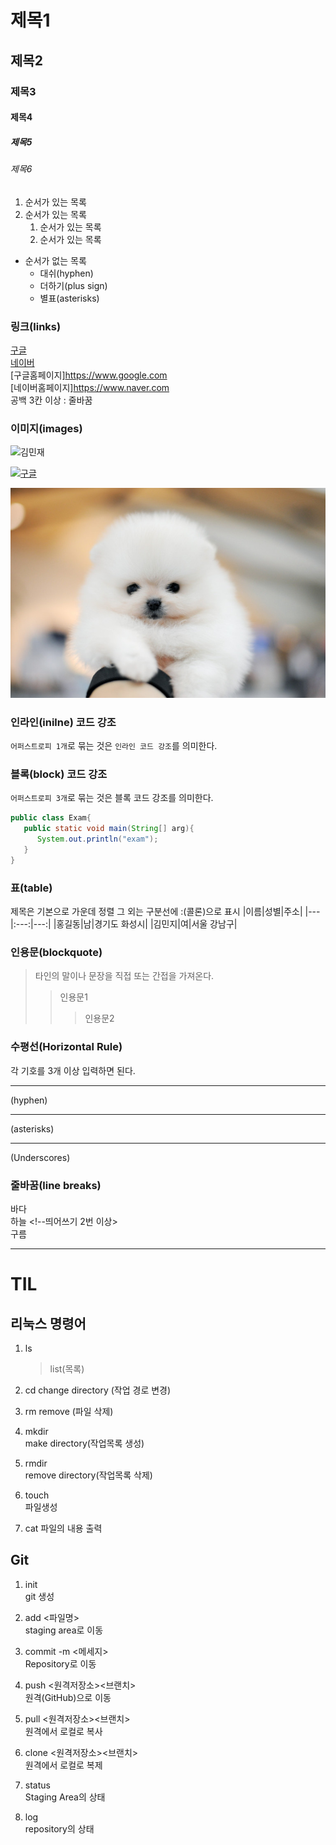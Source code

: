 # 제목1

## 제목2

### 제목3

#### 제목4

##### 제목5

###### 제목6

1. 순서가 있는 목록
2. 순서가 있는 목록
   1. 순서가 있는 목록
   2. 순서가 있는 목록

- 순서가 없는 목록
  - 대쉬(hyphen)
  * 더하기(plus sign)
  - 별표(asterisks)

### 링크(links)

[구글](https://www.google.com)  
[네이버](https://www.naver.com)  
[구글홈페이지]<https://www.google.com>  
[네이버홈페이지]<https://www.naver.com>  
공백 3칸 이상 : 줄바꿈

### 이미지(images)

![김민재](https://search.pstatic.net/common?type=b&size=216&expire=1&refresh=true&quality=100&direct=true&src=http%3A%2F%2Fsstatic.naver.net%2Fpeople%2F1%2F202206281819545621.png)

[![구글](https://www.google.co.kr/images/branding/googlelogo/1x/googlelogo_color_272x92dp.png)](https://www.google.com)

![강아지](./asset/dog.jpg)

### 인라인(inilne) 코드 강조
`어퍼스트로피 1개`로 묶는 것은 `인라인 코드 강조`를 의미한다.

### 블록(block) 코드 강조
`어퍼스트로피 3개`로 묶는 것은 블록 코드 강조를 의미한다.
```java
public class Exam{
   public static void main(String[] arg){
      System.out.println("exam");
   }
}
```

### 표(table)
제목은 기본으로 가운데 정렬
그 외는 구분선에 :(콜론)으로 표시
|이름|성별|주소|
|---|:---:|---:|
|홍길동|남|경기도 화성시|
|김민지|여|서울 강남구|

### 인용문(blockquote)
> 타인의 말이나 문장을 직접 또는 간접을 가져온다.
> > 인용문1
> > > 인용문2

### 수평선(Horizontal Rule)
각 기호를 3개 이상 입력하면 된다.

---
(hyphen)
***
(asterisks)
___
(Underscores)

### 줄바꿈(line breaks)
바다 <br>
하늘   <!--띄어쓰기 2번 이상>   
구름

----
# TIL

## 리눅스 명령어

1. ls

   > list(목록)

2. cd
   change directory (작업 경로 변경)

3. rm
   remove (파일 삭제)

4. mkdir  
   make directory(작업목록 생성)

5. rmdir  
   remove directory(작업목록 삭제)

6. touch  
   파일생성

7. cat
   파일의 내용 출력

## Git

1. init  
   git 생성
2. add <파일명>  
   staging area로 이동
3. commit -m <메세지>  
   Repository로 이동
4. push <원격저장소><브랜치>  
   원격(GitHub)으로 이동
5. pull <원격저장소><브랜치>  
   원격에서 로컬로 복사
6. clone <원격저장소><브랜치>  
   원격에서 로컬로 복제

7. status  
   Staging Area의 상태
8. log  
   repository의 상태
